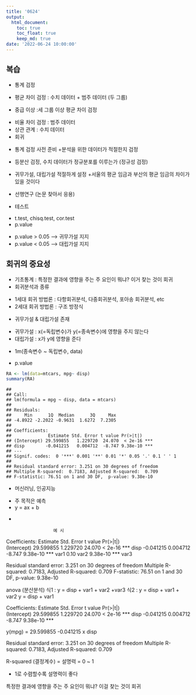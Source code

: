 ```yaml
---
title: '0624'
output:
  html_document:
    toc: true
    toc_float: true
    keep_md: true
date: '2022-06-24 10:00:00'
---
```




## 복습
- 통계 검정
 + 평균 차이 검정 : 수치 데이터 + 범주 데이터 (두 그룹)
  - 중급 이상 :세 그룹 이상 평균 차이 검정
 + 비율 차이 검정 : 범주 데이터
 + 상관 관계 : 수치 데이터
 + 회귀 
 
- 통계 검정 사전 준비
 +분석을 위한 데이터가 적절한지 검정
 + 등분산 검정, 수치 데이터가 정규분포를 이루는가 (정규성 검정)
 
- 귀무가설, 대립가설 적절하게 설정
 +서울의 평균 임금과 부산의 평균 임금의 차이가 있을 것이다
 + 선행연구 (논문 찾아서 응용)
 
- 테스트
 + t.test, chisq.test, cor.test
 + p.value
  - p.value > 0.05 --> 귀무가설 지지
  - p.value < 0.05 --> 대립가설 지지
  
  
## 회귀의 중요성
- 기초통계 : 특정한 결과에 영향을 주는 주 요인이 뭐냐? 이거
찾는 것이 회귀
- 회귀분석과 종류
 + 1세대 회귀 방법론 : 다항회귀분석, 다중회귀분석, 포아송 회귀분석, etc
 + 2세대 회귀 방법론 : 구조 방정식

- 귀무가설 & 대립가설 존재
 + 귀무가설 : x(=독립변수)가 y(=종속변수)에 영향을 주지 않는다
 + 대립가설 : x가 y에 영향을 준다
 
- 1m(종속변수 ~ 독립변수, data)
 + p.value
 

```r
RA <- lm(data=mtcars, mpg~ disp)
summary(RA)
```

```
## 
## Call:
## lm(formula = mpg ~ disp, data = mtcars)
## 
## Residuals:
##     Min      1Q  Median      3Q     Max 
## -4.8922 -2.2022 -0.9631  1.6272  7.2305 
## 
## Coefficients:
##              Estimate Std. Error t value Pr(>|t|)    
## (Intercept) 29.599855   1.229720  24.070  < 2e-16 ***
## disp        -0.041215   0.004712  -8.747 9.38e-10 ***
## ---
## Signif. codes:  0 '***' 0.001 '**' 0.01 '*' 0.05 '.' 0.1 ' ' 1
## 
## Residual standard error: 3.251 on 30 degrees of freedom
## Multiple R-squared:  0.7183,	Adjusted R-squared:  0.709 
## F-statistic: 76.51 on 1 and 30 DF,  p-value: 9.38e-10
```
 




- 머신러닝, 인공지능
 + 주 목적은 예측
 + y = ax + b
 
- 



                      예 시
Coefficients:
  Estimate Std. Error t value Pr(>|t|)    
(Intercept) 29.599855   1.229720  24.070  < 2e-16 ***
  disp        -0.041215   0.004712  -8.747 9.38e-10 ***
  var1                                     0.10
  var2                                     9.38e-10 ***
  var3
  
  Residual standard error: 3.251 on 30 degrees of freedom
  Multiple R-squared:  0.7183,	Adjusted R-squared:  0.709 
  F-statistic: 76.51 on 1 and 30 DF,  p-value: 9.38e-10
  
  anova  (분산분석)
  식1 : y = disp + var1 + var2 +var3
  식2 : y = disp + var1 + var2 
        y = disp + var1
        
      
Coefficients:
Estimate Std. Error t value Pr(>|t|)    
(Intercept) 29.599855   1.229720  24.070  < 2e-16 ***
disp        -0.041215   0.004712  -8.747 9.38e-10 ***
  
y(mpg) = 29.599855 -0.041215 x disp

Residual standard error: 3.251 on 30 degrees of freedom
Multiple R-squared:  0.7183,	Adjusted R-squared:  0.709 

R-squared (결정계수) = 설명력 = 0 ~ 1
- 1로 수렴할수록 설명력이 좋다

특정한 결과에 영향을 주는 주 요인이 뭐냐? 이걸 찾는 것이 회귀
























